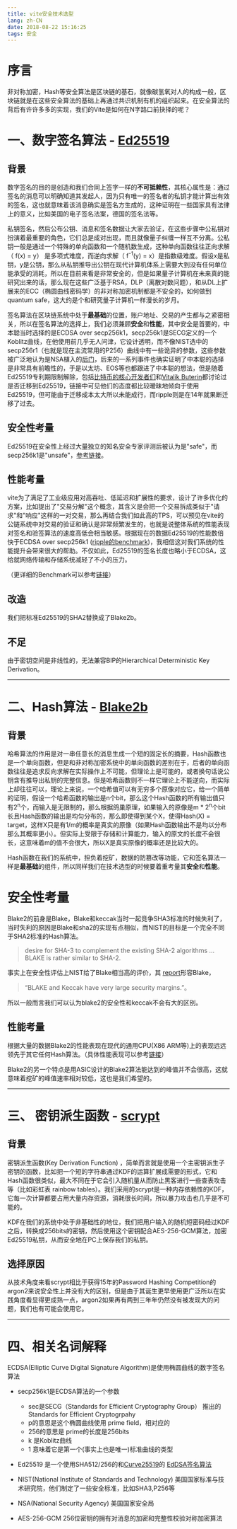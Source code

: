 ```yaml
---
title: vite安全技术选型
lang: zh-CN
date: 2018-08-22 15:16:25
tags: 安全
---
```

# 序言
非对称加密，Hash等安全算法是区块链的基石，就像碳氢氧对人的构成一般，区块链就是在这些安全算法的基础上再通过共识机制有机的组织起来。在安全算法的背后有许许多多的实现，我们的Vite是如何在N字路口前抉择的呢？
<!-- more -->
# 一、数字签名算法 - [Ed25519](https://ed25519.cr.yp.to/)
## 背景
数字签名的目的是创造和我们合同上签字一样的**不可抵赖性**，其核心属性是：通过签名的消息可以明确知道其发起人，因为只有唯一的签名者的私钥才能计算出有效的签名，这也就意味着该消息确实是签名方生成的，这种证明在一些国家具有法律上的意义，比如美国的电子签名法案，德国的签名法等。

私钥签名，然后公布公钥、消息和签名数据让大家去验证，在这些步骤中公私钥对扮演着最重要的角色，它们总是成对出现，而且就像量子纠缠一样互不分离。公私钥一般是通过一个特殊的单向函数和一个随机数生成，这种单向函数往往正向求解（ f(x) = y） 是多项式难度，而逆向求解（ f<sup>-1</sup>(y) = x）是指数级难度。假设x是私钥，y是公钥，那么从私钥推导出公钥在现代计算机体系上需要大到没有任何单位能承受的消耗，所以在目前来看是非常安全的，但是如果量子计算机在未来真的能研究出来的话，那么现在这些广泛基于RSA，DLP（离散对数问题），和从DL上扩展来的ECC（椭圆曲线密码学）的非对称加密机制都是不安全的，如何做到quantum safe，这大约是个和研究量子计算机一样漫长的岁月。



签名算法在区块链系统中处于**最基础**的位置，账户地址、交易的产生都与之紧密相关，所以在签名算法的选择上，我们必须兼顾**安全**和**性能**，其中安全是首要的，中本聪当时选择的是ECDSA over secp256k1，secp256k1是SECG定义的一个Koblitz曲线，在他使用前几乎无人问津，它设计透明，而不像NIST选中的secp256r1（也就是现在主流常用的P256）曲线中有一些诡异的参数，这些参数被广泛地认为是NSA植入的[后门](https://www.ams.org/notices/201402/rnoti-p190.pdf)，后来的一系列事件也确实证明了中本聪的选择是非常具有前瞻性的，于是以太坊、EOS等也都跟进了中本聪的想法，但是随着Ed25519专利期限制解除，包括[比特币的核心开发者们](https://bitcointalk.org/index.php?topic=103172.msg1134832#msg1134832)和[Vitalik Buterin](https://blog.ethereum.org/2015/07/05/on-abstraction/)都讨论过是否迁移到Ed25519，链接中可见他们的态度都比较暧昧地倾向于使用Ed25519，但可能由于迁移成本太大所以未能成行，而ripple则是在14年就果断迁移了过去。

## 安全性考量
Ed25519在安全性上经过大量独立的知名安全专家评测后被认为是"safe"，而secp256k1是"unsafe"，[参考链接](https://safecurves.cr.yp.to/)。

## 性能考量
vite为了满足了工业级应用对高吞吐、低延迟和扩展性的要求，设计了许多优化的方案，比如提出了"交易分解"这个概念，其含义是会把一个交易拆成类似于"请求"和"响应"这样的一对交易，那么再结合我们如此高的TPS，可以预见在vite的公链系统中对交易的验证和确认是非常频繁发生的，也就是说整体系统的性能表现对签名和验签算法的速度高低会相当敏感。根据现在的数据Ed25519的性能数倍快于ECDSA over secp256k1 ([ripple的benchmark](https://ripple.com/dev-blog/curves-with-a-twist/))，我相信这对我们系统的性能提升会带来很大的帮助。不仅如此，Ed25519的签名长度也略小于ECDSA，这给就网络传输和存储系统减轻了不小的压力。

（更详细的Benchmark可以参考[链接](https://bench.cr.yp.to/primitives-sign.html)）

## 改造
我们把标准Ed25519的SHA2替换成了Blake2b。

## 不足
由于密钥空间是非线性的，无法兼容BIP的Hierarchical Deterministic Key Derivation。
***
# 二、Hash算法 - [Blake2b](https://blake2.net/)
## 背景
哈希算法的作用是对一串任意长的消息生成一个短的固定长的摘要，Hash函数也是一个单向函数，但是和非对称加密系统中的单向函数的差别在于，后者的单向函数往往是追求反向求解在实际操作上不可能，但理论上是可能的，或者换句话说公钥含有推导出私钥的完整信息。但是哈希函数则不一样它理论上不能逆向，而实际上却往往可以，理论上来说，一个哈希值可以有无穷多个原像对应它，给一个简单的证明，假设一个哈希函数的输出是n个bit，那么这个Hash函数的所有输出值只有2<sup>n</sup>个，而输入是无限制的，那么根据鸽巢原理，如果输入的原像是m * 2<sup>n</sup>个bit长且Hash函数的输出是均匀分布的，那么即使得到某个X，使得Hash(X) = target，这样X只是有1/m的概率是真实的原像（如果Hash函数输出不是均以分布那么其概率更小）。但实际上受限于存储和计算能力，输入的原文的长度不会很长，这意味着m的值不会很大，所以X是真实原像的概率还是比较大的。

Hash函数在我们的系统中，担负着挖矿，数据的防篡改等功能，它和签名算法一样是**最基础**的组件，所以同样我们在技术选型的时候要着重考量其**安全**和**性能**。

# 安全性考量
Blake2的前身是Blake，Blake和keccak当时一起竞争SHA3标准的时候失利了，当时失利的原因是Blake和sha2的实现有点相似，而NIST的目标是一个完全不同于SHA2标准的Hash算法。

>desire for SHA-3 to complement the existing SHA-2 algorithms … BLAKE is rather similar to SHA-2.

事实上在安全性评估上NIST给了Blake相当高的评价，其 [report](https://nvlpubs.nist.gov/nistpubs/ir/2012/NIST.IR.7896.pdf)形容Blake，

>“BLAKE and Keccak have very large security margins.”。

所以一般而言我们可以认为blake2的安全性和keccak不会有大的区别。

## 性能考量
根据大量的数据Blake2的性能表现在现代的通用CPU(X86 ARM等)上的表现远远领先于其它任何Hash算法。（具体性能表现可以参考[链接](http://bench.cr.yp.to/results-sha3.html)）

Blake2的另一个特点是用ASIC设计的Blake2算法能达到的峰值并不会很高，这就意味着挖矿的峰值速率相对较低，这也是我们希望的。

***
# 三、 密钥派生函数 - [scrypt](https://github.com/Tarsnap/scrypt)
## 背景
密钥派生函数(Key Derivation Function) ，简单而言就是使用一个主密钥派生子密钥的函数，比如把一个短的字符串通过KDF的运算扩展成需要的形式，它和Hash函数很类似，最大不同在于它会引入随机量从而防止黑客进行一些查表攻击等（比如彩虹表 rainbow tables）。我们采用的scrypt是一种内存依赖性的KDF，它每一次计算都要占用大量内存资源，消耗很长时间，所以暴力攻击也几乎是不可能的。

KDF在我们的系统中处于非基础性的地位，我们把用户输入的随机短密码经过KDF之后，转换成256bits的密钥，然后使用这个密钥配合AES-256-GCM算法，加密Ed25519私钥，从而安全地在PC上保存我们的私钥。

## 选择原因
从技术角度来看scrypt相比于获得15年的Password Hashing Competition的argon2来说安全性上并没有大的区别，但是由于其诞生更早使用更广泛所以在实践角度看显得更成熟一点，argon2如果再有两到三年年仍然没有被发现大的问题，我们也有可能会使用它。
***
# 四、相关名词解释
ECDSA(Elliptic Curve Digital Signature Algorithm)是使用椭圆曲线的数字签名算法

* secp256k1是ECDSA算法的一个参数
    * sec是SECG（Standards for Efficient Cryptography Group） 推出的 Standards for Efficient Cryptogrpahy
    * p的意思是这个椭圆曲线使用 prime field，相对应的
    * 256的意思是 prime的长度是256bits
    * k 是Koblitz曲线
    * 1 意味着它是第一个(事实上也是唯一)标准曲线的类型

* Ed25519 是一个使用SHA512/256的和[Curve25519](https://en.wikipedia.org/wiki/Curve25519)的 [EdDSA签名算法](https://en.wikipedia.org/wiki/EdDSA)

* NIST(National Institute of Standards and Technology) 美国国家标准与技术研究院，他们制定了一些安全标准，比如SHA3,P256等

* NSA(National Security Agency) 美国国家安全局

* AES-256-GCM 256位密钥的拥有对消息的加密和完整性校验对称加密算法


